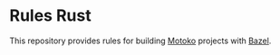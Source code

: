 # Rules Rust

This repository provides rules for building [Motoko](https://smartcontracts.org/docs/language-guide/motoko.html) projects with [Bazel](http://bazel.build/).
